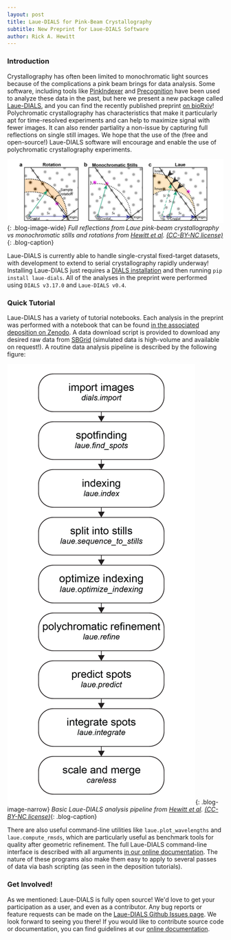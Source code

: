 ```yaml
---
layout: post
title: Laue-DIALS for Pink-Beam Crystallography
subtitle: New Preprint for Laue-DIALS Software
author: Rick A. Hewitt
---
```


### Introduction
Crystallography has often been limited to monochromatic light sources because of the complications a pink beam brings for data analysis. Some software, including tools like [PinkIndexer](https://journals.iucr.org/a/issues/2020/02/00/ae5078/index.html) and [Precognition](https://biocars.uchicago.edu/facilities/software/precognition-documentation/) have been used to analyze these data in the past, but here we present a new package called [Laue-DIALS](https://rs-station.github.io/laue-dials/), and you can find the recently published preprint [on bioRxiv](https://www.biorxiv.org/content/10.1101/2024.07.23.604358v1)! Polychromatic crystallography has characteristics that make it particularly apt for time-resolved experiments and can help to maximize signal with fewer images. It can also render partiality a non-issue by capturing full reflections on single still images. We hope that the use of the (free and open-source!) Laue-DIALS software will encourage and enable the use of polychromatic crystallography experiments.

![Reciprocal lattice points in the Laue case](/assets/posts/2024-08-07-laue-dials-preprint.md/laue_rlp.png){: .blog-image-wide}
*Full reflections from Laue pink-beam crystallography vs monochromatic stills and rotations from [Hewitt et al](https://www.biorxiv.org/content/10.1101/2024.07.23.604358v1). [(CC-BY-NC license)](https://creativecommons.org/licenses/by/4.0/)*{: .blog-caption}

Laue-DIALS is currently able to handle single-crystal fixed-target datasets, with development to extend to serial crystallography rapidly underway! Installing Laue-DIALS just requires a [DIALS installation](https://dials.github.io/installation.html) and then running `pip install laue-dials`. All of the analyses in the preprint were performed using `DIALS v3.17.0` and `Laue-DIALS v0.4`. 

### Quick Tutorial
Laue-DIALS has a variety of tutorial notebooks. Each analysis in the preprint was performed with a notebook that can be found [in the associated deposition on Zenodo](https://zenodo.org/records/12761162). A data download script is provided to download any desired raw data from [SBGrid](https://sbgrid.org) (simulated data is high-volume and available on request!). A routine data analysis pipeline is described by the following figure:

![Laue-DIALS Pipeline](/assets/posts/2024-08-07-laue-dials-preprint.md/laue-dials-pipeline.png){: .blog-image-narrow}
*Basic Laue-DIALS analysis pipeline from [Hewitt et al](https://www.biorxiv.org/content/10.1101/2024.07.23.604358v1). [(CC-BY-NC license)](https://creativecommons.org/licenses/by/4.0/)*{: .blog-caption}

There are also useful command-line utilities like `laue.plot_wavelengths` and `laue.compute_rmsds`, which are particularly useful as benchmark tools for quality after geometric refinement. The full Laue-DIALS command-line interface is described with all arguments [in our online documentation](https://rs-station.github.io/laue-dials/cli/functions.html). The nature of these programs also make them easy to apply to several passes of data via bash scripting (as seen in the deposition tutorials). 

### Get Involved!
As we mentioned: Laue-DIALS is fully open source! We'd love to get your participation as a user, and even as a contributor. Any bug reports or feature requests can be made on the [Laue-DIALS Github Issues page](https://github.com/rs-station/laue-dials/issues). We look forward to seeing you there! If you would like to contribute source code or documentation, you can find guidelines at our [online documentation](https://rs-station.github.io/laue-dials/contributing.html).
